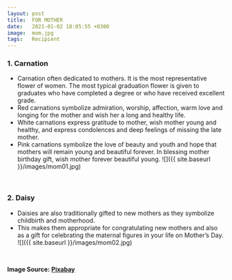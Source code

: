 ```yaml
---
layout: post
title:  FOR MOTHER
date:   2021-01-02 18:05:55 +0300
image:  mom.jpg
tags:   Recipient
---
```

### 1. Carnation
* Carnation often dedicated to mothers. It is the most representative flower of women. The most typical graduation flower is given to graduates who have completed a degree or who have received excellent grade.
* Red carnations symbolize admiration, worship, affection, warm love and longing for the mother and wish her a long and healthy life.
* White carnations express gratitude to mother, wish mother young and healthy, and express condolences and deep feelings of missing the late mother.
* Pink carnations symbolize the love of beauty and youth and hope that mothers will remain young and beautiful forever. In blessing mother birthday gift, wish mother forever beautiful young.
![]({{ site.baseurl }}/images/mom01.jpg)
<br>

### 2. Daisy
* Daisies are also traditionally gifted to new mothers as they symbolize childbirth and motherhood.
* This makes them appropriate for congratulating new mothers and also as a gift for celebrating the maternal figures in your life on Mother’s Day.
![]({{ site.baseurl }}/images/mom02.jpg)
<br>

__Image Source:__ <a href="https://pixabay.com/">__Pixabay__</a>
